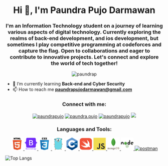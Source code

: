 <h1 align="center">Hi 👋, I'm Paundra Pujo Darmawan</h1>
<h3 align="center">I'm an Information Technology student on a journey of learning various aspects of digital technology. Currently exploring the realms of back-end development, and ios development, but sometimes I play competitive programming at codeforces and capture the flag. Open to collaborations and eager to contribute to innovative projects. Let's connect and explore the world of tech together!</h3>

<p align="center"> <img src="https://komarev.com/ghpvc/?username=paundrap&label=Profile%20views&color=e32400&style=plastic" alt="paundrap" /> </p>

- 🌱 I’m currently learning **Back-end and Cyber Security**
- 📫 How to reach me **paundrapujodarmawan@gmail.com**

<h3 align="center">Connect with me:</h3>
<p align="center">
<a href="https://twitter.com/paundrapujo" target="blank"><img align="center" src="https://raw.githubusercontent.com/rahuldkjain/github-profile-readme-generator/master/src/images/icons/Social/twitter.svg" alt="paundrapujo" height="30" width="40" /></a>
<a href="https://instagram.com/paundra.pujo" target="blank"><img align="center" src="https://raw.githubusercontent.com/rahuldkjain/github-profile-readme-generator/master/src/images/icons/Social/instagram.svg" alt="paundra.pujo" height="30" width="40" /></a>
<a href="https://codeforces.com/profile/paundrapujo" target="blank"><img align="center" src="https://raw.githubusercontent.com/rahuldkjain/github-profile-readme-generator/master/src/images/icons/Social/codeforces.svg" alt="paundrapujo" height="30" width="40" /></a>
  <a href="https://cyberdefenders.org/p/mintcocs#/overview" target="_blank" rel="noreferrer"> <img src="https://img.shields.io/badge/-CyberDefenders-335EEA?style=flat&logo=cyberdefenders&logoColor=white"/>
</a>  
</p>

<h3 align="center">Languages and Tools:</h3>
<p align="center"> 
  <a href="https://www.w3.org/html/" target="_blank" rel="noreferrer"> <img src="https://raw.githubusercontent.com/devicons/devicon/master/icons/html5/html5-original-wordmark.svg" alt="html5" width="40" height="40"/> </a>
  <a href="https://getbootstrap.com" target="_blank" rel="noreferrer"> <img src="https://raw.githubusercontent.com/devicons/devicon/master/icons/bootstrap/bootstrap-plain-wordmark.svg" alt="bootstrap" width="40" height="40"/> </a>  
  <a href="https://www.w3schools.com/css/" target="_blank" rel="noreferrer"> <img src="https://raw.githubusercontent.com/devicons/devicon/master/icons/css3/css3-original-wordmark.svg" alt="css3" width="40" height="40"/> </a> 
  <a href="https://golang.org" target="_blank" rel="noreferrer"> <img src="https://raw.githubusercontent.com/devicons/devicon/master/icons/go/go-original.svg" alt="go" width="40" height="40"/> </a> 
   <a href="https://www.w3schools.com/cpp/" target="_blank" rel="noreferrer"> <img src="https://raw.githubusercontent.com/devicons/devicon/master/icons/cplusplus/cplusplus-original.svg" alt="cplusplus" width="40" height="40"/> </a>
  <a href="https://developer.apple.com/swift/" target="_blank" rel="noreferrer"> <img src="https://raw.githubusercontent.com/devicons/devicon/master/icons/swift/swift-original.svg" alt="swift" width="40" height="40"/> </a> 
  <a href="https://developer.mozilla.org/en-US/docs/Web/JavaScript" target="_blank" rel="noreferrer"> <img src="https://raw.githubusercontent.com/devicons/devicon/master/icons/javascript/javascript-original.svg" alt="javascript" width="40" height="40"/> </a> 
  <a href="https://www.mongodb.com/" target="_blank" rel="noreferrer"> <img src="https://raw.githubusercontent.com/devicons/devicon/master/icons/mongodb/mongodb-original-wordmark.svg" alt="mongodb" width="40" height="40"/> </a> 
  <a href="https://nodejs.org" target="_blank" rel="noreferrer"> <img src="https://raw.githubusercontent.com/devicons/devicon/master/icons/nodejs/nodejs-original-wordmark.svg" alt="nodejs" width="40" height="40"/> </a> 
  <a href="https://postman.com" target="_blank" rel="noreferrer"> <img src="https://www.vectorlogo.zone/logos/getpostman/getpostman-icon.svg" alt="postman" width="40" height="40"/>
</a> 
</p>

![Top Langs](https://github-readme-stats.vercel.app/api/top-langs/?username=paundrap&langs_count=5)
